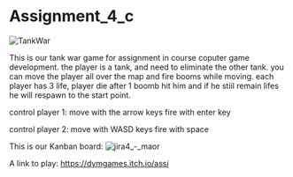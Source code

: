 # Assignment_4_c

![TankWar](https://user-images.githubusercontent.com/57867818/99314137-4dfc7580-2869-11eb-9a8d-c969956cd8b4.png)

This is our tank war game for assignment in course coputer game development.
the player is a tank, and need to eliminate the other tank.
you can move the player all over the map and fire booms while moving.
each player has 3 life,
player die after 1 boomb hit him and if he stiil remain lifes he will respawn to the start point.

control player 1:
 move with the arrow keys
 fire with enter key
 
 control player 2:
 move with WASD keys
 fire with space

This is our Kanban board:
![jira4_-_maor](https://user-images.githubusercontent.com/57867818/99314143-505ecf80-2869-11eb-83ed-3af068b43465.jpg)

A link to play:
https://dymgames.itch.io/assi
